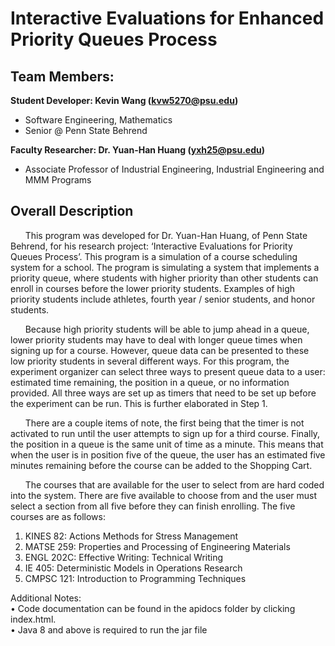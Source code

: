 # Interactive Evaluations for Enhanced Priority Queues Process

## Team Members:

**Student Developer: Kevin Wang (kvw5270@psu.edu)**
- Software Engineering, Mathematics
- Senior @ Penn State Behrend

**Faculty Researcher: Dr. Yuan-Han Huang (yxh25@psu.edu)**
- Associate Professor of Industrial Engineering, Industrial Engineering and MMM Programs

## Overall Description
&nbsp;&nbsp;&nbsp;&nbsp;&nbsp;&nbsp;This program was developed for Dr. Yuan-Han Huang, of Penn State Behrend, for his research project: ‘Interactive Evaluations for Priority Queues Process’. This program is a simulation of a course scheduling system for a school. The program is simulating a system that implements a priority queue, where students with higher priority than other students can enroll in courses before the lower priority students. Examples of high priority students include athletes, fourth year / senior students, and honor students.

&nbsp;&nbsp;&nbsp;&nbsp;&nbsp;&nbsp;Because high priority students will be able to jump ahead in a queue, lower priority students may have to deal with longer queue times when signing up for a course. However, queue data can be presented to these low priority students in several different ways. For this program, the experiment organizer can select three ways to present queue data to a user: estimated time remaining, the position in a queue, or no information provided. All three ways are set up as timers that need to be set up before the experiment can be run. This is further elaborated in Step 1.

&nbsp;&nbsp;&nbsp;&nbsp;&nbsp;&nbsp;There are a couple items of note, the first being that the timer is not activated to run until the user attempts to sign up for a third course. Finally, the position in a queue is the same unit of time as a minute. This means that when the user is in position five of the queue, the user has an estimated five minutes remaining before the course can be added to the Shopping Cart.

&nbsp;&nbsp;&nbsp;&nbsp;&nbsp;&nbsp;The courses that are available for the user to select from are hard coded into the system. There are five available to choose from and the user must select a section from all five before they can finish enrolling. The five courses are as follows:
1.	KINES 82: Actions Methods for Stress Management
2.	MATSE 259: Properties and Processing of Engineering Materials
3.	ENGL 202C: Effective Writing: Technical Writing
4.	IE 405: Deterministic Models in Operations Research
5.	CMPSC 121: Introduction to Programming Techniques

Additional Notes:\
•	Code documentation can be found in the apidocs folder by clicking index.html.\
•	Java 8 and above is required to run the jar file
